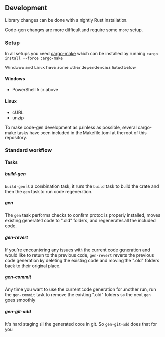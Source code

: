 ## Development
Library changes can be done with a nightly Rust installation.

Code-gen changes are more difficult and require some more setup.

### Setup
In all setups you need [cargo-make](https://sagiegurari.github.io/cargo-make/) which can be installed by running `cargo install --force cargo-make`

Windows and Linux have some other dependencies listed below

#### Windows
 * PowerShell 5 or above

#### Linux
 * cURL
 * unzip

To make code-gen development as painless as possible, several cargo-make tasks have been included in the Makefile.toml at the root of this repository.

### Standard workflow
#### Tasks
##### build-gen
`build-gen` is a combination task, it runs the `build` task to build the crate and then the `gen` task to run code regeneration.

##### gen
The `gen` task performs checks to confirm protoc is properly installed, moves existing generated code to ".old" folders, and regenerates all the included code.

##### gen-revert
If you're encountering any issues with the current code generation and would like to return to the previous code, `gen-revert` reverts the previous code generation by deleting the existing code and moving the ".old" folders back to their original place.

##### gen-commit
Any time you want to use the current code generation for another run, run the `gen-commit` task to remove the existing ".old" folders so the next `gen` goes smoothly

##### gen-git-add
It's hard staging all the generated code in git. So `gen-git-add` does that for you